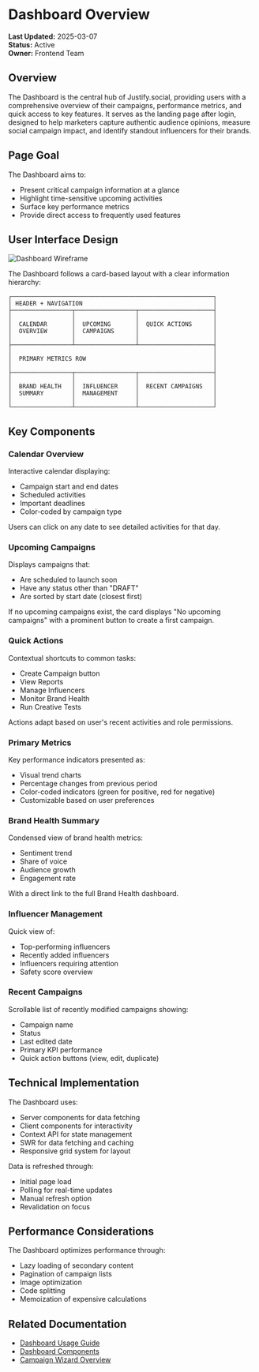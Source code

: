 # Dashboard Overview

**Last Updated:** 2025-03-07  
**Status:** Active  
**Owner:** Frontend Team

## Overview

The Dashboard is the central hub of Justify.social, providing users with a comprehensive overview of their campaigns, performance metrics, and quick access to key features. It serves as the landing page after login, designed to help marketers capture authentic audience opinions, measure social campaign impact, and identify standout influencers for their brands.

## Page Goal

The Dashboard aims to:

- Present critical campaign information at a glance
- Highlight time-sensitive upcoming activities
- Surface key performance metrics
- Provide direct access to frequently used features

## User Interface Design

![Dashboard Wireframe](../../public/images/dashboard-wireframe.png)

The Dashboard follows a card-based layout with a clear information hierarchy:

```
┌─────────────────────────────────────────────────────────┐
│ HEADER + NAVIGATION                                     │
├─────────────────┬─────────────────┬─────────────────────┤
│                 │                 │                     │
│  CALENDAR       │  UPCOMING       │  QUICK ACTIONS      │
│  OVERVIEW       │  CAMPAIGNS      │                     │
│                 │                 │                     │
├─────────────────┴─────────────────┴─────────────────────┤
│                                                         │
│  PRIMARY METRICS ROW                                    │
│                                                         │
├─────────────────┬─────────────────┬─────────────────────┤
│                 │                 │                     │
│  BRAND HEALTH   │  INFLUENCER     │  RECENT CAMPAIGNS   │
│  SUMMARY        │  MANAGEMENT     │                     │
│                 │                 │                     │
└─────────────────┴─────────────────┴─────────────────────┘
```

## Key Components

### Calendar Overview

Interactive calendar displaying:

- Campaign start and end dates
- Scheduled activities
- Important deadlines
- Color-coded by campaign type

Users can click on any date to see detailed activities for that day.

### Upcoming Campaigns

Displays campaigns that:

- Are scheduled to launch soon
- Have any status other than "DRAFT"
- Are sorted by start date (closest first)

If no upcoming campaigns exist, the card displays "No upcoming campaigns" with a prominent button to create a first campaign.

### Quick Actions

Contextual shortcuts to common tasks:

- Create Campaign button
- View Reports
- Manage Influencers
- Monitor Brand Health
- Run Creative Tests

Actions adapt based on user's recent activities and role permissions.

### Primary Metrics

Key performance indicators presented as:

- Visual trend charts
- Percentage changes from previous period
- Color-coded indicators (green for positive, red for negative)
- Customizable based on user preferences

### Brand Health Summary

Condensed view of brand health metrics:

- Sentiment trend
- Share of voice
- Audience growth
- Engagement rate

With a direct link to the full Brand Health dashboard.

### Influencer Management

Quick view of:

- Top-performing influencers
- Recently added influencers
- Influencers requiring attention
- Safety score overview

### Recent Campaigns

Scrollable list of recently modified campaigns showing:

- Campaign name
- Status
- Last edited date
- Primary KPI performance
- Quick action buttons (view, edit, duplicate)

## Technical Implementation

The Dashboard uses:

- Server components for data fetching
- Client components for interactivity
- Context API for state management
- SWR for data fetching and caching
- Responsive grid system for layout

Data is refreshed through:

- Initial page load
- Polling for real-time updates
- Manual refresh option
- Revalidation on focus

## Performance Considerations

The Dashboard optimizes performance through:

- Lazy loading of secondary content
- Pagination of campaign lists
- Image optimization
- Code splitting
- Memoization of expensive calculations

## Related Documentation

- [Dashboard Usage Guide](./usage.md)
- [Dashboard Components](./components.md)
- [Campaign Wizard Overview](../campaign-wizard/overview.md)
